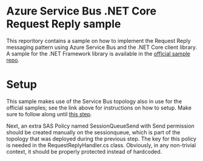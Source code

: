 # Azure Service Bus .NET Core Request Reply sample

This reporitory contains a sample on how to implement the Request Reply messaging pattern using Azure Service Bus and the .NET Core client library.
A sample for the .NET Framework library is available in the [official sample repo](https://github.com/Azure/azure-service-bus/tree/master/samples/DotNet/Microsoft.ServiceBus.Messaging/QueuesRequestResponse).

# Setup 

This sample makes use of the Service Bus topology also in use for the official samples; see the link above for instructions on how to setup. Make sure
to follow along until [this step](https://github.com/Azure/azure-service-bus/tree/master/samples/DotNet/Microsoft.ServiceBus.Messaging#exploring-and-running-the-samples).

Next, an extra SAS Policy named SessionQueueSend with Send permission should be created manually on the sessionqueue, which is part of the topology that was deployed during the previous step.
The key for this policy is needed in the RequestReplyHandler.cs class. Obviously, in any non-trivial context, it should be properly protected instead of hardcoded.